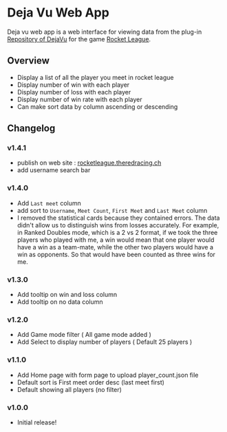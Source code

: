# Deja Vu Web App

Deja vu web app is a web interface for viewing data from the plug-in [Repository of DejaVu](https://github.com/adamk33n3r/Deja-Vu) for the game [Rocket League](https://www.rocketleague.com/).

## Overview
- Display a list of all the player you meet in rocket league
- Display number of win with each player
- Display number of loss with each player
- Display number of win rate with each player
- Can make sort data by column ascending or descending

## Changelog

### v1.4.1
- publish on web site : [rocketleague.theredracing.ch](http://rocketleague.theredracing.ch/)
- add username search bar

### v1.4.0
- Add `Last meet` column
- add sort to `Username`, `Meet Count`, `First Meet` and `Last Meet` column
- I removed the statistical cards because they contained errors. The data didn't allow us to distinguish wins from losses accurately. For example, in Ranked Doubles mode, which is a 2 vs 2 format, if we    took the three players who played with me, a win would mean that one player would have a win as a team-mate, while the other two players would have a win as opponents. So that would have been counted as three wins for me.

### v1.3.0
- Add tooltip on win and loss column
- Add tooltip on no data column

### v1.2.0
- Add Game mode filter ( All game mode added )
- Add Select to display number of players ( Default 25 players )

### v1.1.0
- Add Home page with form page to upload player_count.json file
- Default sort is First meet order desc (last meet first)
- Default showing all players (no filter)

### v1.0.0
- Initial release!
